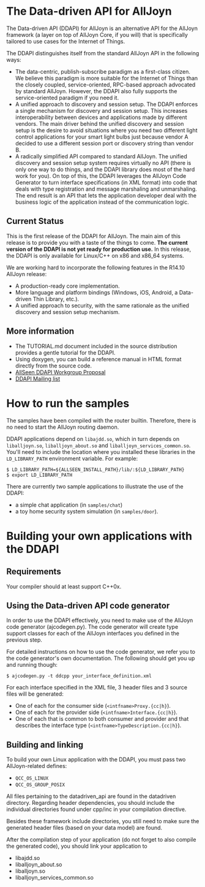The Data-driven API for AllJoyn
===============================

The Data-driven API (DDAPI) for AllJoyn is an alternative API for the AllJoyn
framework (a layer on top of AllJoyn Core, if you will) that is specifically
tailored to use cases for the Internet of Things.

The DDAPI distinguishes itself from the standard AllJoyn API in the
following ways:

* The data-centric, publish-subscribe paradigm as a first-class citizen. We
  believe this paradigm is more suitable for the Internet of Things than the
  closely coupled, service-oriented, RPC-based approach advocated by standard
  AllJoyn. However, the DDAPI also fully supports the service-oriented paradigm
  if you need it.
* A unified approach to discovery and session setup. The DDAPI enforces a single
  mechanism for discovery and session setup. This increases interoperability
  between devices and applications made by different vendors. 
  The main driver behind the unified discovery and session setup is the desire
  to avoid situations where you need two different light control applications
  for your smart light bulbs just because vendor A decided to use a different
  session port or discovery string than vendor B.
* A radically simplified API compared to standard AllJoyn. The unified
  discovery and session setup system requires virtually no API (there is only
  one way to do things, and the DDAPI library does most of the hard
  work for you). On top of this, the DDAPI leverages the AllJoyn Code
  Generator to turn interface specifications (in XML format) into code that
  deals with type registration and message marshaling and unmarshaling. The end
  result is an API that lets the application developer deal with the business
  logic of the application instead of the communication logic.

Current Status
--------------

This is the first release of the DDAPI for AllJoyn. The main aim of this release
is to provide you with a taste of the things to come. **The current version of the DDAPI
is not yet ready for production use.** In this release, the DDAPI is only available
for Linux/C++ on x86 and x86_64 systems.

We are working hard to incorporate the following features in the R14.10 AllJoyn release:

* A production-ready core implementation.
* More language and platform bindings (Windows, iOS, Android, a Data-driven
  Thin Library, etc.).
* A unified approach to security, with the same rationale as the unified
  discovery and session setup mechanism.

More information
----------------

* The TUTORIAL.md document included in the source distribution provides a gentle
  tutorial for the DDAPI.
* Using doxygen, you can build a reference manual in HTML format directly from
  the source code.
* [AllSeen DDAPI Workgroup Proposal](https://wiki.allseenalliance.org/tsc/technical_steering_committee/proposals/simplifiedapi)
* [DDAPI Mailing list](https://lists.allseenalliance.org/mailman/listinfo/allseen-datadriven)


How to run the samples
======================
The samples have been compiled with the router builtin. Therefore, there is no
need to start the AllJoyn routing daemon.

DDAPI applications depend on `libajdd.so`, which in turn depends on
`liballjoyn.so`, `liballjoyn_about.so` and `liballjoyn_services_common.so`.
You'll need to include the location where you installed these libraries in the
`LD_LIBRARY_PATH` environment variable. For example:

    $ LD_LIBRARY_PATH=${ALLSEEN_INSTALL_PATH}/lib/:${LD_LIBRARY_PATH}
    $ export LD_LIBRARY_PATH

There are currently two sample applications to illustrate the use of the DDAPI:

* a simple chat application (in `samples/chat`)
* a toy home security system simulation (in `samples/door`).

Building your own applications with the DDAPI
=============================================
Requirements
------------
Your compiler should at least support C++0x.

Using the Data-driven API code generator
----------------------------------------
In order to use the DDAPI effectively, you need to make use of the AllJoyn code
generator (ajcodegen.py). The code generator will create type support classes
for each of the AllJoyn interfaces you defined in the previous step.

For detailed instructions on how to use the code generator, we refer you to the
code generator's own documentation. The following should get you up and
running though:

    $ ajcodegen.py -t ddcpp your_interface_definition.xml

For each interface specified in the XML file, 3 header files and 3 source files
will be generated:

* One of each for the consumer side (`<intfname>Proxy.{cc|h}`).
* One of each for the provider side (`<intfname>Interface.{cc|h}`).
* One of each that is common to both consumer and provider and that
  describes the interface type (`<intfname>TypeDescription.{cc|h}`).

Building and linking
--------------------
To build your own Linux application with the DDAPI, you must pass two AllJoyn-related defines:

* `QCC_OS_LINUX`
* `QCC_OS_GROUP_POSIX`

All files pertaining to the datadriven_api are found in the datadriven directory.
Regarding header dependencies, you should include the individual directories
found under cpp/inc in your compilation directive.

Besides these framework include directories, you still need to make sure the
generated header files (based on your data model) are found.

After the compilation step of your application (do not forget to also compile
the generated code), you should link your application to 

* libajdd.so 
* liballjoyn_about.so 
* liballjoyn.so
* liballjoyn_services_common.so

